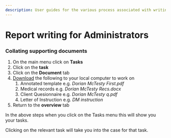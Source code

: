 ```yaml
---
description: User guides for the various process associated with writing up a draft report.
---
```


# Report writing for Administrators

### Collating supporting documents

1. On the main menu click on **Tasks** 
2. Click on the **task**
3. Click on the **Document** tab
4. [Download](../clients/cases/documents-tab.md#downloading-files) the following to your local computer to work on
   1. Annotated template e.g. _Dorian McTesty First.pdf_
   2. Medical records e.g. _Dorian McTesty Recs.docx_
   3. Client Quesionnaire e.g. _Dorian McTesty q.pdf_
   4. Letter of Instruction e.g. _DM instruction_
5. Return to the **overview** tab

In the above steps when you click on the Tasks menu this will show you your tasks.

Clicking on the relevant task will take you into the case for that task.



